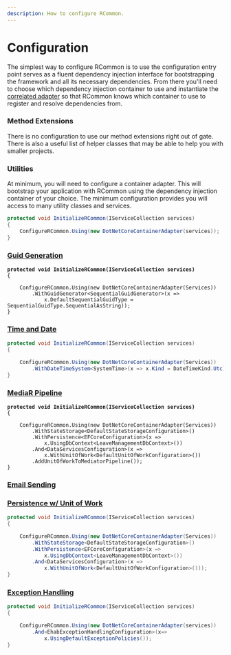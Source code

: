 ```yaml
---
description: How to configure RCommon.
---
```


# Configuration

The simplest way to configure RCommon is to use the configuration entry point serves as a fluent dependency injection interface for bootstrapping the framework and all its necessary dependencies. From there you'll need to choose which dependency injection container to use and instantiate the [correlated adapter](broken-reference) so that RCommon knows which container to use to register and resolve dependencies from.&#x20;

### Method Extensions

There is no configuration to use our method extensions right out of gate. There is also a useful list of helper classes that may be able to help you with smaller projects.&#x20;

### Utilities

At minimum, you will need to configure a container adapter. This will bootstrap your application with RCommon using the dependency injection container of your choice. The minimum configuration provides you will access to many utility classes and services.&#x20;

```csharp
protected void InitializeRCommon(IServiceCollection services)
{
    ConfigureRCommon.Using(new DotNetCoreContainerAdapter(services));
}
```

### [Guid Generation](guid-generation.md)

<pre class="language-csharp"><code class="lang-csharp"><strong>protected void InitializeRCommon(IServiceCollection services)
</strong>{

    ConfigureRCommon.Using(new DotNetCoreContainerAdapter(Services))
        .WithGuidGenerator&#x3C;SequentialGuidGenerator>(x => 
            x.DefaultSequentialGuidType = SequentialGuidType.SequentialAsString));
}
</code></pre>

### [Time and Date](time-and-date.md)

```csharp
protected void InitializeRCommon(IServiceCollection services)
{

    ConfigureRCommon.Using(new DotNetCoreContainerAdapter(Services))
        .WithDateTimeSystem<SystemTime>(x => x.Kind = DateTimeKind.Utc));
}
```

### [MediaR Pipeline](../infrastructure/mediator/)

<pre class="language-csharp"><code class="lang-csharp"><strong>protected void InitializeRCommon(IServiceCollection services)
</strong>{

    ConfigureRCommon.Using(new DotNetCoreContainerAdapter(Services))
        .WithStateStorage&#x3C;DefaultStateStorageConfiguration>()
        .WithPersistence&#x3C;EFCoreConfiguration>(x =>
            x.UsingDbContext&#x3C;LeaveManagementDbContext>())
        .And&#x3C;DataServicesConfiguration>(x =>
            x.WithUnitOfWork&#x3C;DefaultUnitOfWorkConfiguration>())
        .AddUnitOfWorkToMediatorPipeline());
}
</code></pre>

### [Email Sending](emailing/)



### [Persistence w/ Unit of Work](../infrastructure/persistence/)

```csharp
protected void InitializeRCommon(IServiceCollection services)
{

    ConfigureRCommon.Using(new DotNetCoreContainerAdapter(Services))
        .WithStateStorage<DefaultStateStorageConfiguration>()
        .WithPersistence<EFCoreConfiguration>(x =>
            x.UsingDbContext<LeaveManagementDbContext>())
        .And<DataServicesConfiguration>(x =>
            x.WithUnitOfWork<DefaultUnitOfWorkConfiguration>()));
}
```

### [Exception Handling](broken-reference)

```csharp
protected void InitializeRCommon(IServiceCollection services)
{

    ConfigureRCommon.Using(new DotNetCoreContainerAdapter(services))
        .And<EhabExceptionHandlingConfiguration>(x=>
            x.UsingDefaultExceptionPolicies());
}
```

